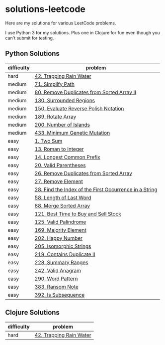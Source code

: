 # solutions-leetcode

Here are my solutions for various LeetCode problems.

I use Python 3 for my solutions. Plus one in Clojure for fun even though you can't submit for testing.


## Python Solutions

| difficulty | problem |
|------------|---------|
| hard   | [42. Trapping Rain Water](python/hard/0042-trapping-rain-water/0042-trapping-rain-water.py) |
| medium | [71. Simplify Path](python/medium/0070-simplify_path/0070-simplify_path.py) |
| medium | [80. Remove Duplicates from Sorted Array II](python/medium/0080-remove_duplicates_from_sorted_array_ii/0080-remove_duplicates_from_sorted_array_ii.py) |
| medium | [130. Surrounded Regions](python/medium/0130-surrounded_regions/0130-surrounded_regions.py) |
| medium | [150. Evaluate Reverse Polish Notation](python/medium/0150-evaluate_reverse_polish_notation/0150-evaluate_reverse_polish_notation.py) |
| medium | [189. Rotate Array](python/medium/0189-rotate_array/0189-rotate_array.py) |
| medium | [200. Number of Islands](python/medium/0200-number_of_islands/0200-number_of_islands.py) |
| medium | [433. Minimum Genetic Mutation](python/medium/0433-minimum_genetic_mutation/0433-minimum_genetic_mutation.py) |
| easy | [1. Two Sum](python/easy/0001-two_sums/0001-two_sums.py) |
| easy | [13. Roman to Integer](python/easy/0013-roman_to_integer/0013-roman_to_integer.py) |
| easy | [14. Longest Common Prefix](python/easy/0014-longest_common_prefix/0014-longest_common_prefix.py) |
| easy | [20. Valid Parentheses](python/easy/0020-valid_parentheses/0020-valid_parentheses.py) |
| easy | [26. Remove Duplicates from Sorted Array](python/easy/0026-remove_duplicates_from_sorted_array/0026-remove_duplicates_from_sorted_array.py) |
| easy | [27. Remove Element](python/easy/0027-remove_element/0027-remove_element.py) |
| easy | [28. Find the Index of the First Occurrence in a String](python/easy/0028-find_the_index_of_the_first_occurrence_in_a_string/0028-find_the_index_of_the_first_occurrence_in_a_string.py) |
| easy | [58. Length of Last Word](python/easy/0058-length_of_last_word/0058-length_of_last_word.py) |
| easy | [88. Merge Sorted Array](python/easy/0088-merge_sorted_array/0088-merge_sorted_array.py) |
| easy | [121. Best Time to Buy and Sell Stock](python/easy/0121-best_time_to_buy_and_sell_stock/0121-best_time_to_buy_and_sell_stock.py) |
| easy | [125. Valid Palindrome](python/easy/0125-valid_palindrome/0125-valid_palindrome.py) |
| easy | [169. Majority Element](python/easy/0169-majority_element/0169-majority_element.py) |
| easy | [202. Happy Number](python/easy/0202-happy_number/0202-happy_number.py) |
| easy | [205. Isomorphic Strings](python/easy/0205-isomorphic_strings/0205-isomorphic_strings.py) |
| easy | [219. Contains Duplicate II](python/easy/0219-contains_duplicate_ii/0219-contains_duplicate_ii.py) |
| easy | [228. Summary Ranges](python/easy/0228-summary_ranges/0228-summary_ranges.py) |
| easy | [242. Valid Anagram](python/easy/0242-valid_anagram/0242-valid_anagram.py) |
| easy | [290. Word Pattern](python/easy/0290-word_pattern/0290-word_pattern.py) |
| easy | [383. Ransom Note](python/easy/0383-ransom_note/0383-ransom_note.py) |
| easy | [392. Is Subsequence](python/easy/0392-is_subsequence/0392-is_subsequence.py) |


## Clojure Solutions

| difficulty | problem |
|------------|---------|
| hard   | [42. Trapping Rain Water](clojure/hard/0042-trapping-rain-water/src/trapping_rain_water.clj) |
